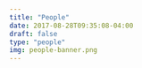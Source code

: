 ```yaml
---
title: "People"
date: 2017-08-28T09:35:08-04:00
draft: false
type: "people"
img: people-banner.png
---
```


